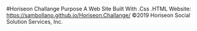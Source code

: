 #Horiseon Challange
Purpose
A Web Site
Built With
.Css
.HTML
Website:
https://sambollano.github.io/Horiseon.Challange/
©️2019 Horiseon Social Solution Services, Inc.
